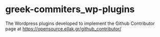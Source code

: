 # greek-commiters_wp-plugins

The Wordpress plugins developed to implement the Github Contributor page at https://opensource.ellak.gr/github_contributor/

